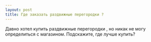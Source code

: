 ```yaml
---
layout: post 
title: Где заказать раздвижные перегородки ? 
--- 
```

Давно хотел купить раздвижные перегородки , но никак не могу определиться с магазином. Подскажите, где лучше купить?